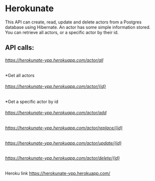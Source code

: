 # Herokunate

This API can create, read, update and delete actors from a Postgres database using Hibernate.
An actor has some simple information stored.
You can retrieve all actors, or a specific actor by their id.

## API calls:

###### https://herokunate-ypp.herokuapp.com/actor/all
*Get all actors
###### https://herokunate-ypp.herokuapp.com/actor/{id}
*Get a specific actor by id
###### https://herokunate-ypp.herokuapp.com/actor/add
###### https://herokunate-ypp.herokuapp.com/actor/replace/{id}
###### https://herokunate-ypp.herokuapp.com/actor/update/{id}
###### https://herokunate-ypp.herokuapp.com/actor/delete/{id}

Heroku link https://herokunate-ypp.herokuapp.com/
